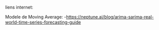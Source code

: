 liens internet:

Modele de Moving Average:
-https://neptune.ai/blog/arima-sarima-real-world-time-series-forecasting-guide
